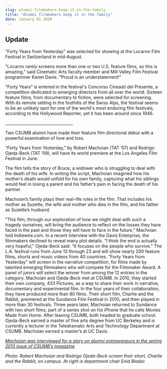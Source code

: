 ```yaml
---
slug: alumni-filmmakers-keep-it-in-the-family
title: "Alumni filmmakers keep it in the family"
date: January 01 2020
---
```


<h2>Update</h2><p>"Forty Years from Yesterday" was selected for showing at the Locarno Film Festival in Switzerland in mid-August.
</p><p>"Locarno rarely screens more than one or two U.S. feature films, so this is amazing," said Cinematic Arts faculty member and Mill Valley Film Festival programmer Karen Davis. "Proud is an understatement!"
</p><p>"Forty Years" is entered in the festival's Concorso Cineasti del Presente, a competition dedicated to emerging directors from all over the world. Sixteen feature films, from documentary to fiction, were selected for screening. With its remote setting in the foothills of the Swiss Alps, the festival seems to be an unlikely spot for one of the world's most enduring film festivals, according to the Hollywood Reporter, yet it has been around since 1946.
</p><p>                                     __________________________________
</p><p> 
</p><p>Two CSUMB alumni have made their feature film directorial debut with a powerful examination of love and loss.
</p><p>“Forty Years from Yesterday,” by Robert Machoian (TAT ’07) and Rodrigo Ojeda-Beck (TAT ’09), will have its world premiere at the Los Angeles Film Festival in June.
</p><p>The film tells the story of Bruce, a widower who is struggling to deal with the death of his wife. In writing the script, Machoian imagined how his mother’s death would unfold for his own family, capturing what his siblings would feel in losing a parent and his father’s pain in facing the death of his partner.
</p><p>Machoian’s family plays their real-life roles in the film. That includes his mother as Suzette, the wife and mother who dies in the film, and his father as Suzette’s husband.
</p><p>“This film, through our exploration of how we might deal with such a tragedy ourselves, will bring the audience to reflect on the losses they have faced in the past and those they will have to face in the future,” Machoian told Indiewire.com. In a recent interview with the Davis Enterprise, the filmmakers declined to reveal many plot details. “I think the end is actually very hopeful,” Ojeda-Beck said. “It focuses on the people who survive.” The L.A. festival runs from June 13 through 23 and will show nearly 200 feature films, shorts and music videos from 40 countries. “Forty Years from Yesterday” will screen in the narrative competition, for films made by talented emerging filmmakers who will compete for the Filmmaker Award. A panel of jurors will select the winner from among the 12 entries in the category. Machoian and Ojeda-Beck met at CSUMB. In 2010, they started their own company, 433 Pictures, as a way to share their work in narrative, documentary and experimental film. In the four years of their collaboration, they have produced more than 80 films. Their short film, Charlie and the Rabbit, premiered at the Sundance Film Festival in 2010, and then played in more than 30 festivals. Three years later, Machoian returned to Sundance with two short films, part of a series shot on his iPhone that he calls Movies Made from Home. After leaving CSUMB, both headed to graduate school. Ojeda-Beck earned a master of fine arts degree from UC Berkeley and is currently a lecturer in the Teledramatic Arts and Technology Department at CSUMB. Machoian earned a master’s at UC Davis.
</p><p><em><a href="http://magazine.csumb.edu/news/2013/may/8/making-it-their-own"> Machoian was interviewed for a story on alumni entrepreneurs in the spring 2013 issue of CSUMB’s magazine</a></em>
</p><p><em>Photo: Robert Machoian and Rodrigo Ojeda-Beck screen their short, Charlie and the Rabbit, on campus. At right is department chair Enid Blader.</em>
</p><p> 
</p><p> 
</p><p> 
</p>
